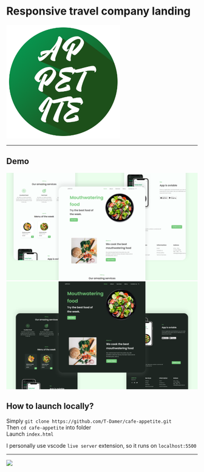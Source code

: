 # Responsive travel company landing

<img src="assets/img/logo.png" width="300" height="300">

---

## Demo

![Demo](site-demo_light.png)
![Demo](site-demo_dark.png)

## How to launch locally?

Simply `git clone https://github.com/T-Damer/cafe-appetite.git`\
Then `cd cafe-appetite` into folder\
Launch `index.html`

I personally use vscode `live server` extension, so it runs on `localhost:5500`

---

<a href="https://www.buymeacoffee.com/tdamer"><img src="https://img.buymeacoffee.com/button-api/?text=Support me with a coffee&emoji=☕️&slug=tdamer&button_colour=ffcc33&font_colour=000&font_family=Lato&outline_colour=000&coffee_colour=000"></a>
